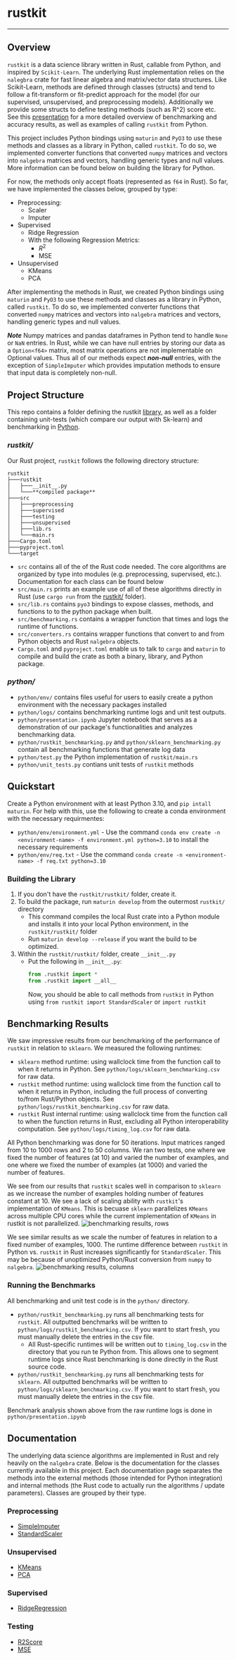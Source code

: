 # rustkit

---

## Overview

`rustkit` is a data science library written in Rust, callable from Python, and inspired by `Scikit-Learn`. The underlying Rust implementation relies on the `nalegbra` crate for fast linear algebra and matrix/vector data structures. Like Scikit-Learn, methods are defined through classes (structs) and tend to follow a fit-transform or fit-predict approach for the model (for our supervised, unsupervised, and preprocessing models). Additionally we provide some structs to define testing methods (such as R^2) score etc. See this [presentation](python/presentation.ipynb) for a more detailed overview of benchmarking and accuracy results, as well as examples of calling `rustkit` from Python.

This project includes Python bindings using `maturin` and `PyO3` to use these methods and classes as a library in Python, called `rustkit`. To do so, we implemented converter functions that converted `numpy` matrices and vectors into `nalgebra` matrices and vectors, handling generic types and null values. More information can be found below on building the library for Python.

For now, the methods only accept floats (represented as `f64` in Rust). So far, we have implemented the classes below, grouped by type:

- Preprocessing:
  - Scaler
  - Imputer
- Supervised
  - Ridge Regression
  - With the following Regression Metrics:
    - $R^2$
    - MSE
- Unsupervised
  - KMeans
  - PCA

After implementing the methods in Rust, we created Python bindings using `maturin` and `PyO3` to use these methods and classes as a library in Python, called `rustkit`. To do so, we implemented converter functions that converted `numpy` matrices and vectors into `nalgebra` matrices and vectors, handling generic types and null values.

**_Note_**
Numpy matrices and pandas dataframes in Python tend to handle `None` or `NaN` entries. In Rust, while we can have null entries by storing our data as a `Option<f64>` matrix, most matrix operations are not implementable on Optional values. Thus all of our methods expect **_non-null_** entries, with the exception of `SimpleImputer` which provides imputation methods to ensure that input data is completely non-null.

## Project Structure

This repo contains a folder defining the rustkit [library](rustkit/), as well as a folder containing unit-tests (which compare our output with Sk-learn) and benchmarking in [Python](python/).

### **_rustkit/_**

Our Rust project, `rustkit` follows the following directory structure:

```
rustkit
├───rustkit
│   ├───__init__.py
│   └───**compiled package**
├───src
│   ├───preprocessing
│   ├───supervised
│   ├───testing
│   ├───unsupervised
│   ├───lib.rs
│   └───main.rs
├───Cargo.toml
├───pyproject.toml
└───target
```

- `src` contains all of the of the Rust code needed. The core algorithms are organized by type into modules (e.g. preprocessing, supervised, etc.). Documentation for each class can be found below
- `src/main.rs` prints an example use of all of these algorithms directly in Rust (use `cargo run` from the [rustkit/](rustkit/) folder).
- `src/lib.rs` contains `pyo3` bindings to expose classes, methods, and functions to to the python package when built.
- `src/benchmarking.rs` contains a wrapper function that times and logs the runtime of functions.
- `src/converters.rs` contains wrapper functions that convert to and from Python objects and Rust `nalgebra` objects.
- `Cargo.toml` and `pyproject.toml` enable us to talk to `cargo` and `maturin` to compile and build the crate as both a binary, library, and Python package.

### **_python/_**

- `python/env/` contains files useful for users to easily create a python environment with the necessary packages installed
- `python/logs/` contains benchmarking runtime logs and unit test outputs.
- `python/presentation.ipynb` Jupyter notebook that serves as a demonstration of our package's functionalities and analyzes benchmarking data.
- `python/rustkit_benchmarking.py` and `python/sklearn_benchmarking.py` contain all benchmarking functions that generate log data
- `python/test.py` the Python implementation of `rustkit/main.rs`
- `python/unit_tests.py` contians unit tests of `rustkit` methods

## Quickstart

Create a Python environment with at least Python 3.10, and `pip intall maturin`. For help with this, use the following to create a conda environment with the necessary requirmentes:

- `python/env/environment.yml` - Use the command `conda env create -n <environment-name> -f environment.yml python=3.10` to install the necessary requirements
- `python/env/req.txt` - Use the command `conda create -n <environment-name> -f req.txt python=3.10`

### Building the Library

1. If you don't have the `rustkit/rustkit/` folder, create it.
2. To build the package, run `maturin develop` from the outermost `rustkit/` directory
   - This command compiles the local Rust crate into a Python module and installs it into your local Python environment, in the `rustkit/rustkit/` folder
   - Run `maturin develop --release` if you want the build to be optimized.
3. Within the `rustkit/rustkit/` folder, create `__init__.py`
   - Put the following in `__init__.py`:
     ```python
     from .rustkit import *
     from .rustkit import __all__
     ```
     Now, you should be able to call methods from `rustkit` in Python using `from rustkit import StandardScaler` or `import rustkit`

## Benchmarking Results

We saw impressive results from our benchmarking of the performance of `rustkit` in relation to `sklearn`. We measured the following runtimes:

- `sklearn` method runtime: using wallclock time from the function call to when it returns in Python. See `python/logs/sklearn_benchmarking.csv` for raw data.
- `rustkit` method runtime: using wallclock time from the function call to when it returns in Python, including the full process of converting to/from Rust/Python objects. See `python/logs/rustkit_benchmarking.csv` for raw data.
- `rustkit` Rust internal runtime: using wallclock time from the function call to when the function returns in Rust, excluding all Python interoperability computation. See `python/logs/timing_log.csv` for raw data.

All Python benchmarking was done for 50 iterations. Input matrices ranged from 10 to 1000 rows and 2 to 50 columns. We ran two tests, one where we fixed the number of features (at 10) and varied the number of examples, and one where we fixed the number of examples (at 1000) and varied the number of features.

We see from our results that `rustkit` scales well in comparison to `sklearn` as we increase the number of examples holding number of features constant at 10. We see a lack of scaling ability with `rustkit`'s implementation of `KMeans`. This is becuase `sklearn` parallelizes `KMeans` across multiple CPU cores while the current implementation of `KMeans` in rustkit is not parallelized.
![benchmarking results, rows](docs/benchmarking_rows.png)

We see similar results as we scale the number of features in relation to a fixed number of examples, 1000. The runtime difference between `rustkit` in Python vs. `rustkit` in Rust increases significantly for `StandardScaler`. This may be because of unoptimized Python/Rust conversion from `numpy` to `nalgebra`.
![benchmarking results, columns](docs/benchmarking_cols.png)

### Running the Benchmarks

All benchmarking and unit test code is in the `python/` directory.

- `python/rustkit_benchmarking.py` runs all benchmarking tests for `rustkit`. All outputted benchmarks will be written to `python/logs/rustkit_benchmarking.csv`. If you want to start fresh, you must manually delete the entries in the csv file.
  - All Rust-specific runtimes will be written out to `timing_log.csv` in the directory that you run te Python from. This allows one to segment runtime logs since Rust benchmarking is done directly in the Rust source code.
- `python/rustkit_benchmarking.py` runs all benchmarking tests for `sklearn`. All outputted benchmarks will be written to `python/logs/sklearn_benchmarking.csv`. If you want to start fresh, you must manually delete the entries in the csv file.

Benchmark analysis shown above from the raw runtime logs is done in `python/presentation.ipynb`

## Documentation

The underlying data science algorithms are implemented in Rust and rely heavily on the `nalgebra` crate. Below is the documentation for the classes currently available in this project. Each documentation page separates the methods into the external methods (those intended for Python integration) and internal methods (the Rust code to actually run the algorithms / update parameters). Classes are grouped by their type.

### **Preprocessing**

- [SimpleImputer](docs/Simple_Imputer_Documentation.md)
- [StandardScaler](docs/Standard_Scaler_Documentation.md)

### **Unsupervised**

- [KMeans](docs/KMeans_Documentation.MD)
- [PCA](docs/PCA_Documentation.MD)

### **Supervised**

- [RidgeRegression](docs/Ridge_Regression_Documentation.md)

### **Testing**

- [R2Score](docs/R2_Score_Documentation.md)
- [MSE](docs/MSE_Score_Documentation.md)
